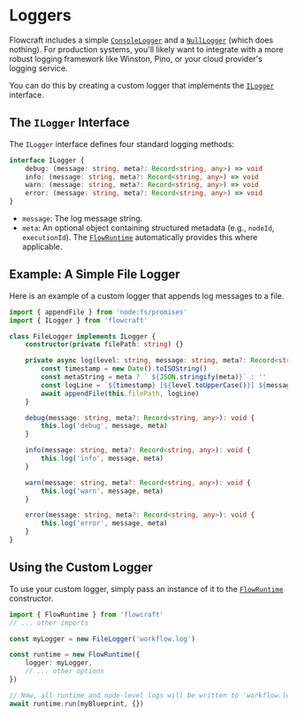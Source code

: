# Loggers

Flowcraft includes a simple [`ConsoleLogger`](/api/logger#consolelogger-class) and a [`NullLogger`](/api/logger#nulllogger-class) (which does nothing). For production systems, you'll likely want to integrate with a more robust logging framework like Winston, Pino, or your cloud provider's logging service.

You can do this by creating a custom logger that implements the [`ILogger`](/api/logger#ilogger-interface) interface.

## The `ILogger` Interface

The `ILogger` interface defines four standard logging methods:

```typescript
interface ILogger {
	debug: (message: string, meta?: Record<string, any>) => void
	info: (message: string, meta?: Record<string, any>) => void
	warn: (message: string, meta?: Record<string, any>) => void
	error: (message: string, meta?: Record<string, any>) => void
}
```

-   `message`: The log message string.
-   `meta`: An optional object containing structured metadata (e.g., `nodeId`, `executionId`). The [`FlowRuntime`](/api/runtime#flowruntime-class) automatically provides this where applicable.

## Example: A Simple File Logger

Here is an example of a custom logger that appends log messages to a file.

```typescript
import { appendFile } from 'node:fs/promises'
import { ILogger } from 'flowcraft'

class FileLogger implements ILogger {
	constructor(private filePath: string) {}

	private async log(level: string, message: string, meta?: Record<string, any>) {
		const timestamp = new Date().toISOString()
		const metaString = meta ? ` ${JSON.stringify(meta)}` : ''
		const logLine = `${timestamp} [${level.toUpperCase()}] ${message}${metaString}\n`
		await appendFile(this.filePath, logLine)
	}

	debug(message: string, meta?: Record<string, any>): void {
		this.log('debug', message, meta)
	}

	info(message: string, meta?: Record<string, any>): void {
		this.log('info', message, meta)
	}

	warn(message: string, meta?: Record<string, any>): void {
		this.log('warn', message, meta)
	}

	error(message: string, meta?: Record<string, any>): void {
		this.log('error', message, meta)
	}
}
```

## Using the Custom Logger

To use your custom logger, simply pass an instance of it to the [`FlowRuntime`](/api/runtime#flowruntime-class) constructor.

```typescript
import { FlowRuntime } from 'flowcraft'
// ... other imports

const myLogger = new FileLogger('workflow.log')

const runtime = new FlowRuntime({
	logger: myLogger,
	// ... other options
})

// Now, all runtime and node-level logs will be written to 'workflow.log'.
await runtime.run(myBlueprint, {})
```
